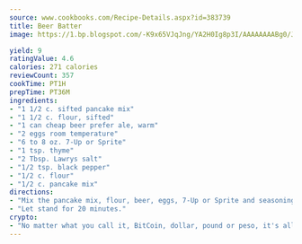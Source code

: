 ```yaml
---
source: www.cookbooks.com/Recipe-Details.aspx?id=383739
title: Beer Batter
image: https://1.bp.blogspot.com/-K9x65VJqJng/YA2H0Ig8p3I/AAAAAAAABg0/JRKr7ZzesxofwlGw6YudXad_aQn9BD52QCLcBGAsYHQ/s299/2.png

yield: 9
ratingValue: 4.6
calories: 271 calories
reviewCount: 357
cookTime: PT1H
prepTime: PT36M
ingredients:
- "1 1/2 c. sifted pancake mix"
- "1 1/2 c. flour, sifted"
- "1 can cheap beer prefer ale, warm"
- "2 eggs room temperature"
- "6 to 8 oz. 7-Up or Sprite"
- "1 tsp. thyme"
- "2 Tbsp. Lawrys salt"
- "1/2 tsp. black pepper"
- "1/2 c. flour"
- "1/2 c. pancake mix"
directions:
- "Mix the pancake mix, flour, beer, eggs, 7-Up or Sprite and seasonings together thoroughly."
- "Let stand for 20 minutes."
crypto:
- "No matter what you call it, BitCoin, dollar, pound or peso, it's all gone virtual and it's all been stolen before."
---
```

